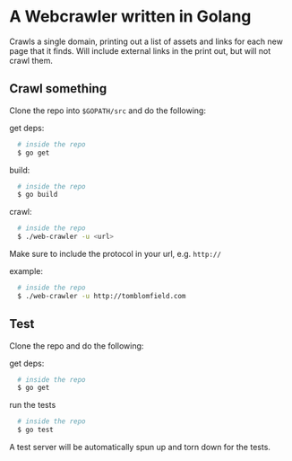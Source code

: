 # A Webcrawler written in Golang

Crawls a single domain, printing out a list of assets and links for each new page that it finds. Will include external links in the print out, but will not crawl them.

## Crawl something

Clone the repo into `$GOPATH/src` and do the following:

get deps:
```bash
  # inside the repo
  $ go get 
```
build:
```bash
  # inside the repo
  $ go build
```

crawl:
```bash
  # inside the repo
  $ ./web-crawler -u <url>
```
Make sure to include the protocol in your url, e.g. `http://`

example:
```bash
  # inside the repo
  $ ./web-crawler -u http://tomblomfield.com
```

## Test

Clone the repo and do the following:

get deps:
```bash
  # inside the repo
  $ go get 
```

run the tests
```bash
  # inside the repo
  $ go test 
```
A test server will be automatically spun up and torn down for the tests.
